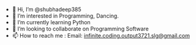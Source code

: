 - 👋 Hi, I’m @shubhadeep385
- 👀 I’m interested in Programming, Dancing.
- 🌱 I’m currently learning Python
- 💞️ I’m looking to collaborate on Programming Software
- 📫 How to reach me : Email: infinite.coding.output3721.slg@gmail.com

<!---
shubhadeep385/shubhadeep385 is a ✨ special ✨ repository because its `README.md` (this file) appears on your GitHub profile.
You can click the Preview link to take a look at your changes.
--->
